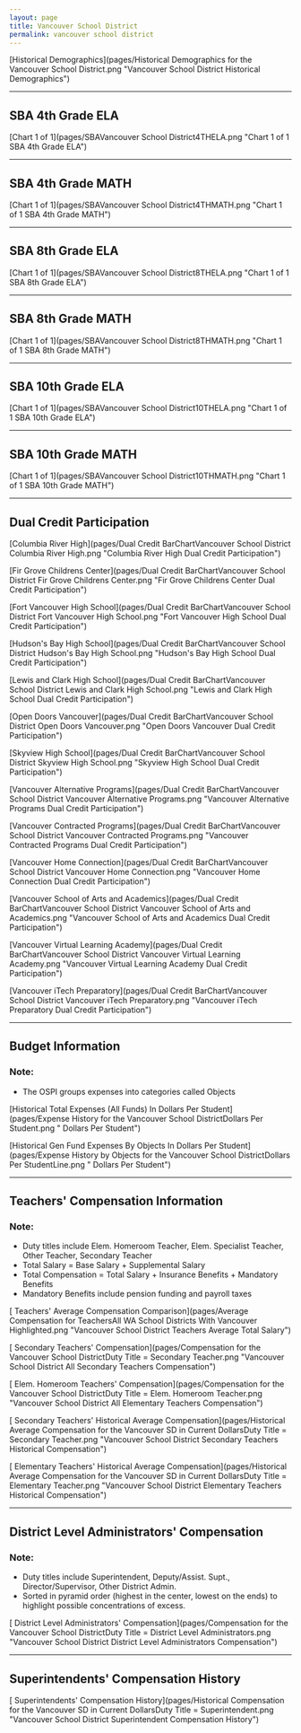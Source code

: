 ```yaml
---
layout: page
title: Vancouver School District
permalink: vancouver school district
---
```



[Historical Demographics](pages/Historical Demographics for the Vancouver School District.png "Vancouver School District Historical Demographics")

___

## SBA 4th Grade ELA

[Chart 1 of 1](pages/SBAVancouver School District4THELA.png "Chart 1 of 1 SBA 4th Grade ELA")


___

## SBA 4th Grade MATH

[Chart 1 of 1](pages/SBAVancouver School District4THMATH.png "Chart 1 of 1 SBA 4th Grade MATH")


___

## SBA 8th Grade ELA

[Chart 1 of 1](pages/SBAVancouver School District8THELA.png "Chart 1 of 1 SBA 8th Grade ELA")


___

## SBA 8th Grade MATH

[Chart 1 of 1](pages/SBAVancouver School District8THMATH.png "Chart 1 of 1 SBA 8th Grade MATH")


___

## SBA 10th Grade ELA

[Chart 1 of 1](pages/SBAVancouver School District10THELA.png "Chart 1 of 1 SBA 10th Grade ELA")


___

## SBA 10th Grade MATH

[Chart 1 of 1](pages/SBAVancouver School District10THMATH.png "Chart 1 of 1 SBA 10th Grade MATH")


___

## Dual Credit Participation

[Columbia River High](pages/Dual Credit BarChartVancouver School District Columbia River High.png "Columbia River High Dual Credit Participation")

[Fir Grove Childrens Center](pages/Dual Credit BarChartVancouver School District Fir Grove Childrens Center.png "Fir Grove Childrens Center Dual Credit Participation")

[Fort Vancouver High School](pages/Dual Credit BarChartVancouver School District Fort Vancouver High School.png "Fort Vancouver High School Dual Credit Participation")

[Hudson's Bay High School](pages/Dual Credit BarChartVancouver School District Hudson's Bay High School.png "Hudson's Bay High School Dual Credit Participation")

[Lewis and Clark High School](pages/Dual Credit BarChartVancouver School District Lewis and Clark High School.png "Lewis and Clark High School Dual Credit Participation")

[Open Doors Vancouver](pages/Dual Credit BarChartVancouver School District Open Doors Vancouver.png "Open Doors Vancouver Dual Credit Participation")

[Skyview High School](pages/Dual Credit BarChartVancouver School District Skyview High School.png "Skyview High School Dual Credit Participation")

[Vancouver Alternative Programs](pages/Dual Credit BarChartVancouver School District Vancouver Alternative Programs.png "Vancouver Alternative Programs Dual Credit Participation")

[Vancouver Contracted Programs](pages/Dual Credit BarChartVancouver School District Vancouver Contracted Programs.png "Vancouver Contracted Programs Dual Credit Participation")

[Vancouver Home Connection](pages/Dual Credit BarChartVancouver School District Vancouver Home Connection.png "Vancouver Home Connection Dual Credit Participation")

[Vancouver School of Arts and Academics](pages/Dual Credit BarChartVancouver School District Vancouver School of Arts and Academics.png "Vancouver School of Arts and Academics Dual Credit Participation")

[Vancouver Virtual Learning Academy](pages/Dual Credit BarChartVancouver School District Vancouver Virtual Learning Academy.png "Vancouver Virtual Learning Academy Dual Credit Participation")

[Vancouver iTech Preparatory](pages/Dual Credit BarChartVancouver School District Vancouver iTech Preparatory.png "Vancouver iTech Preparatory Dual Credit Participation")


___

## Budget Information
### Note:
- The OSPI groups expenses into categories called Objects

[Historical Total Expenses (All Funds) In Dollars Per Student](pages/Expense History for the Vancouver School DistrictDollars Per Student.png " Dollars Per Student")

[Historical Gen Fund Expenses By Objects In Dollars Per Student](pages/Expense History by Objects for the Vancouver School DistrictDollars Per StudentLine.png " Dollars Per Student")


___

## Teachers' Compensation Information
### Note:
- Duty titles include Elem. Homeroom Teacher, Elem. Specialist Teacher, Other Teacher, Secondary Teacher
- Total Salary = Base Salary + Supplemental Salary
- Total Compensation = Total Salary + Insurance Benefits + Mandatory Benefits
- Mandatory Benefits include pension funding and payroll taxes

[ Teachers' Average Compensation Comparison](pages/Average Compensation for TeachersAll WA School Districts With Vancouver Highlighted.png "Vancouver School District Teachers Average Total Salary")

[ Secondary Teachers' Compensation](pages/Compensation for the Vancouver School DistrictDuty Title = Secondary Teacher.png "Vancouver School District All Secondary Teachers Compensation")

[ Elem. Homeroom Teachers' Compensation](pages/Compensation for the Vancouver School DistrictDuty Title = Elem. Homeroom Teacher.png "Vancouver School District All Elementary Teachers Compensation")

[ Secondary Teachers' Historical Average Compensation](pages/Historical Average Compensation for the Vancouver SD in Current DollarsDuty Title = Secondary Teacher.png "Vancouver School District Secondary Teachers Historical Compensation")

[ Elementary Teachers' Historical Average Compensation](pages/Historical Average Compensation for the Vancouver SD in Current DollarsDuty Title = Elementary Teacher.png "Vancouver School District Elementary Teachers Historical Compensation")


___

## District Level Administrators' Compensation

### Note:
- Duty titles include Superintendent, Deputy/Assist. Supt., Director/Supervisor, Other District Admin.
- Sorted in pyramid order (highest in the center, lowest on the ends) to highlight possible concentrations of excess.

[ District Level Administrators' Compensation](pages/Compensation for the Vancouver School DistrictDuty Title = District Level Administrators.png "Vancouver School District District Level Administrators Compensation")


___

## Superintendents' Compensation History

[ Superintendents' Compensation History](pages/Historical Compensation for the Vancouver SD in Current DollarsDuty Title = Superintendent.png "Vancouver School District Superintendent Compensation History")

